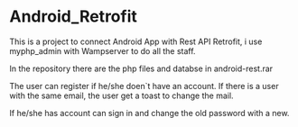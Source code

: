 # Android_Retrofit

This is a project to connect Android App with Rest API Retrofit, i use myphp_admin with Wampserver to do all the staff.

In the repository there are the php files and databse in android-rest.rar

The user can register if he/she doen`t have an account. 
If there is a user with the same email, the user get a toast to change the mail.

If he/she has account can sign in and change the old password with a new.
